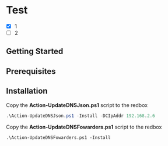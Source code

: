 # Test

- [X] 1
- [ ] 2

## Getting Started

## Prerequisites

## Installation

Copy the <b>Action-UpdateDNSJson.ps1</b> script to the redbox
```powershell
.\Action-UpdateDNSJson.ps1 -Install -DCIpAddr 192.168.2.6
```

Copy the <b>Action-UpdateDNSFowarders.ps1</b> script to the redbox
```
.\Action-UpdateDNSFowarders.ps1 -Install
```

